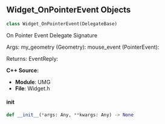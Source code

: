 ## Widget_OnPointerEvent Objects

```python
class Widget_OnPointerEvent(DelegateBase)
```

On Pointer Event  Delegate Signature

Args:
    my_geometry (Geometry): 
    mouse_event (PointerEvent): 

Returns:
    EventReply:

**C++ Source:**

- **Module**: UMG
- **File**: Widget.h

<a id="unreal.Widget_OnPointerEvent.__init__"></a>

#### __init__

```python
def __init__(*args: Any, **kwargs: Any) -> None
```

<a id="unreal.Widget_OnReply"></a>